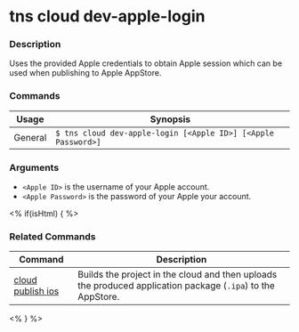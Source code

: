# tns cloud dev-apple-login

### Description

Uses the provided Apple credentials to obtain Apple session which can be used when publishing to Apple AppStore.

### Commands

Usage | Synopsis
---|---
General | `$ tns cloud dev-apple-login [<Apple ID>] [<Apple Password>]`

### Arguments

* `<Apple ID>` is the username of your Apple account.
* `<Apple Password>` is the password of your Apple your account.

<% if(isHtml) { %>

### Related Commands

Command | Description
----------|----------
[cloud publish ios](cloud-publish-ios.html) | Builds the project in the cloud and then uploads the produced application package (`.ipa`) to the AppStore.
<% } %>

